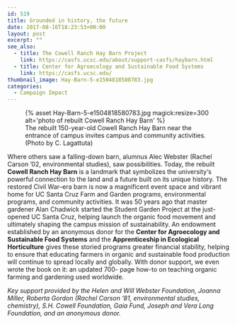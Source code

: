 ```yaml
---
id: 519
title: Grounded in history, the future
date: 2017-08-16T18:23:53+00:00
layout: post
excerpt: ""
see_also:
  - title: The Cowell Ranch Hay Barn Project
    link: https://casfs.ucsc.edu/about/support-casfs/haybarn.html
  - title: Center for Agroecology and Sustainable Food Systems
    link: https://casfs.ucsc.edu/
thumbnail_image: Hay-Barn-5-e1504818580783.jpg
categories:
  - Campaign Impact
---
```

<figure class="inline-image right">
{% asset Hay-Barn-5-e1504818580783.jpg magick:resize=300 alt='photo of rebuilt Cowell Ranch Hay Barn' %}
<figcaption>The rebuilt 150-year-old Cowell Ranch Hay Barn near the entrance of campus invites campus and community activities. (Photo by C. Lagattuta)</figcaption></figure>

Where others saw a falling-down barn, alumnus Alec Webster (Rachel Carson ’02, environmental studies), saw possibilities. Today, the rebuilt **Cowell Ranch Hay Barn** is a landmark that symbolizes the university‘s powerful connection to the land and a future built on its unique history. The restored Civil War–era barn is now a magnificent event space and vibrant home for UC Santa Cruz Farm and Garden programs, environmental programs, and community activities. It was 50 years ago that master gardener Alan Chadwick started the Student Garden Project at the just-opened UC Santa Cruz, helping launch the organic food movement and ultimately shaping the campus mission of sustainability. An endowment established by an anonymous donor for the **Center for Agroecology and Sustainable Food Systems** and the **Apprenticeship in Ecological Horticulture** gives these storied programs greater financial stability, helping to ensure that educating farmers in organic and sustainable food production will continue to spread locally and globally. With donor support, we even wrote the book on it: an updated 700- page how-to on teaching organic farming and gardening used worldwide.

_Key support provided by the Helen and Will Webster Foundation, Joanna Miller, Roberta Gordon (Rachel Carson &#8217;81, environmental studies, chemistry), S.H. Cowell Foundation, Gaia Fund, Joseph and Vera Long Foundation, and an anonymous donor._

